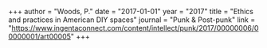+++
author = "Woods, P."
date = "2017-01-01"
year = "2017"
title = "Ethics and practices in American DIY spaces"
journal = "Punk & Post-punk"
link = "https://www.ingentaconnect.com/content/intellect/punk/2017/00000006/00000001/art00005"
+++